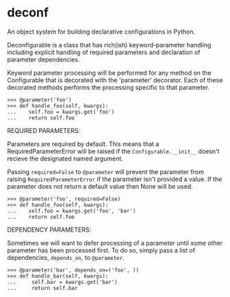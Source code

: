 deconf
======

An object system for building declarative configurations in Python.

Deconfigurable is a class that has rich(ish) keyword-parameter handling including
explicit handling of required parameters and declaration of parameter
dependencies.

Keyword parameter processing will be performed for any method on the
Configurable that is decorated with the 'parameter' decorator. Each of these
decorated methods performs the processing specific to that parameter.

    >>> @parameter('foo')
    >>> def handle_foo(self, kwargs):
    ...    self.foo = kwargs.get('foo')
    ...    return self.foo

REQUIRED PARAMETERS:

Parameters are required by default. This means that a RequiredParameterError
will be raised if the `Configurable.__init__` doesn't recieve the designated
named argument. 

Passing `required=False` to `@parameter` will prevent the parameter from
raising `RequiredParameterError` if the parameter isn't provided a value. If
the parameter does not return a default value then None will be used.

    >>> @parameter('foo', required=False)
    >>> def handle_foo(self, kwargs):
    ...    self.foo = kwargs.get('foo', 'bar')
    ...    return self.foo


DEPENDENCY PARAMETERS:
   
Sometimes we will want to defer processing of a parameter until some other
parameter has been processed first. To do so, simply pass a list of
dependencies, `depends_on`, to `@parameter`.

    >>> @parameter('bar', depends_on=('foo', ))
    >>> def handle_bar(self, kwargs):
    ...     self.bar = kwargs.get('bar')
    ...     return self.bar
